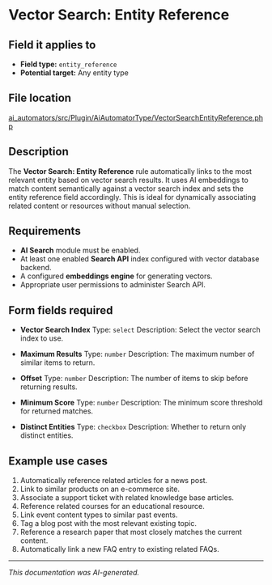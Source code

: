 # Vector Search: Entity Reference

## Field it applies to

- **Field type:** `entity_reference`
- **Potential target:** Any entity type

## File location

[ai_automators/src/Plugin/AiAutomatorType/VectorSearchEntityReference.php](https://git.drupalcode.org/project/ai/-/blob/1.2.x/modules/ai_automators/src/Plugin/AiAutomatorType/VectorSearchEntityReference.php?ref_type=heads)

## Description

The **Vector Search: Entity Reference** rule automatically links to the most relevant entity based on vector search results.
It uses AI embeddings to match content semantically against a vector search index and sets the entity reference field accordingly.
This is ideal for dynamically associating related content or resources without manual selection.

## Requirements

- **AI Search** module must be enabled.
- At least one enabled **Search API** index configured with vector database backend.
- A configured **embeddings engine** for generating vectors.
- Appropriate user permissions to administer Search API.

## Form fields required

- **Vector Search Index**
  Type: `select`
  Description: Select the vector search index to use.

- **Maximum Results**
  Type: `number`
  Description: The maximum number of similar items to return.

- **Offset**
  Type: `number`
  Description: The number of items to skip before returning results.

- **Minimum Score**
  Type: `number`
  Description: The minimum score threshold for returned matches.

- **Distinct Entities**
  Type: `checkbox`
  Description: Whether to return only distinct entities.

## Example use cases

1. Automatically reference related articles for a news post.
2. Link to similar products on an e-commerce site.
3. Associate a support ticket with related knowledge base articles.
4. Reference related courses for an educational resource.
5. Link event content types to similar past events.
6. Tag a blog post with the most relevant existing topic.
7. Reference a research paper that most closely matches the current content.
8. Automatically link a new FAQ entry to existing related FAQs.

---

*This documentation was AI-generated.*

